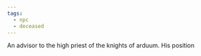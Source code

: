 ```yaml
---
tags:
  - npc
  - deceased
---
```

An advisor to the high priest of the knights of arduum. His position